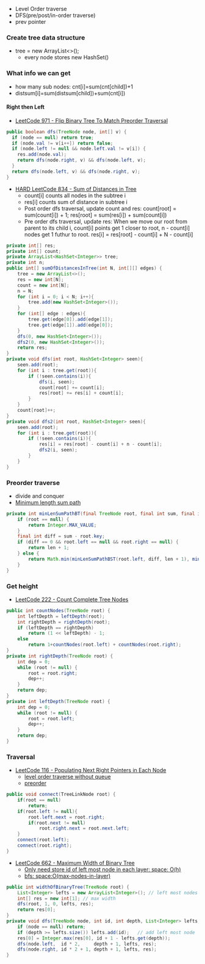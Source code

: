 
- Level Order traverse
- DFS(pre/post/in-order traverse)
- prev pointer

### Create tree data structure
- tree = new ArrayList<>();
  - every node stores new HashSet<Integer>()

### What info we can get
- how many sub nodes: cnt[i]=sum(cnt[child])+1
- distsum[i]=sum(distsum[child])+sum(cnt[i])

#### Right then Left
- [LeetCode 971 - Flip Binary Tree To Match Preorder Traversal](https://leetcode.com/problems/flip-binary-tree-to-match-preorder-traversal/discuss/214216/JavaC%2B%2BPython-DFS-Solution)
```java
public boolean dfs(TreeNode node, int[] v) {
  if (node == null) return true;
  if (node.val != v[i++]) return false;
  if (node.left != null && node.left.val != v[i]) {
    res.add(node.val);
    return dfs(node.right, v) && dfs(node.left, v);
  }
  return dfs(node.left, v) && dfs(node.right, v);
}
```

- [HARD LeetCode 834 - Sum of Distances in Tree](http://www.programmersought.com/article/1793330558/)
  - count[i] counts all nodes in the subtree i
  - res[i] counts sum of distance in subtree i
  - Post order dfs traversal, update count and res: count[root] = sum(count[i]) + 1; res[root] = sum(res[i]) + sum(count[i])
  - Pre order dfs traversal, update res: When we move our root from parent to its child i, count[i] points get 1 closer to root, n - count[i] nodes get 1 futhur to root. res[i] = res[root] - count[i] + N - count[i]
```java
private int[] res;
private int[] count;
private ArrayList<HashSet<Integer>> tree;
private int n;
public int[] sumOfDistancesInTree(int N, int[][] edges) {
    tree = new ArrayList<>();
    res = new int[N];
    count = new int[N];
    n = N;
    for (int i = 0; i < N; i++){
        tree.add(new HashSet<Integer>());
    }
    for (int[] edge : edges){
        tree.get(edge[0]).add(edge[1]);
        tree.get(edge[1]).add(edge[0]);
    }
    dfs(0, new HashSet<Integer>());
    dfs2(0, new HashSet<Integer>());
    return res;
}
private void dfs(int root, HashSet<Integer> seen){
    seen.add(root);
    for (int i : tree.get(root)){
        if (!seen.contains(i)){
            dfs(i, seen);
            count[root] += count[i];
            res[root] += res[i] + count[i];
        }
    }
    count[root]++;
}
private void dfs2(int root, HashSet<Integer> seen){
    seen.add(root);
    for (int i : tree.get(root)){
        if (!seen.contains(i)){
            res[i] = res[root] - count[i] + n - count[i];
            dfs2(i, seen);
        }
    }
}
```
### Preorder traverse
- divide and conquer
- [Minimum length sum path](http://www.zrzahid.com/minimum-length-sum-path/)
```java
private int minLenSumPathBT(final TreeNode root, final int sum, final int len) {
    if (root == null) {
        return Integer.MAX_VALUE;
    }
    final int diff = sum - root.key;
    if (diff == 0 && root.left == null && root.right == null) {
        return len + 1;
    } else {
        return Math.min(minLenSumPathBST(root.left, diff, len + 1), minLenSumPathBST(root.right, diff, len + 1));
    }
}
```



### Get height
- [LeetCode 222 - Count Complete Tree Nodes](https://leetcode.com/problems/count-complete-tree-nodes/discuss/61948/Accepted-Easy-Understand-Java-Solution)
```java
public int countNodes(TreeNode root) {
    int leftDepth = leftDepth(root);
	int rightDepth = rightDepth(root);
	if (leftDepth == rightDepth)
		return (1 << leftDepth) - 1;
	else
		return 1+countNodes(root.left) + countNodes(root.right);
}
private int rightDepth(TreeNode root) {
	int dep = 0;
	while (root != null) {
		root = root.right;
		dep++;
	}
	return dep;
}
private int leftDepth(TreeNode root) {
	int dep = 0;
	while (root != null) {
		root = root.left;
		dep++;
	}
	return dep;
}
```

### Traversal
- [LeetCode 116 - Populating Next Right Pointers in Each Node](https://leetcode.com/problems/populating-next-right-pointers-in-each-node/discuss/37473/My-recursive-solution(Java))
  - [level order traverse without queue](https://leetcode.com/problems/populating-next-right-pointers-in-each-node/discuss/37603/Java-solution-traversing-by-level-without-extra-space)
  - [preorder](https://leetcode.com/problems/populating-next-right-pointers-in-each-node/discuss/37473/My-recursive-solution(Java))
```java
public void connect(TreeLinkNode root) {
    if(root == null)
        return;
    if(root.left != null){
        root.left.next = root.right;
        if(root.next != null)
            root.right.next = root.next.left;
    }    
    connect(root.left);
    connect(root.right);
}
```

- [LeetCode 662 - Maximum Width of Binary Tree](https://leetcode.com/problems/maximum-width-of-binary-tree/discuss/106645/cjava-bfsdfs3liner-clean-code-with-explanation)
  - [Only need store id of left most node in each layer: space: O(h)](https://leetcode.com/problems/maximum-width-of-binary-tree/discuss/106645/cjava-bfsdfs3liner-clean-code-with-explanation)
  - [bfs: space:O(max-nodes-in-layer)](https://leetcode.com/problems/maximum-width-of-binary-tree/discuss/106653/Java-One-Queue-Solution-with-HashMap)
```java
public int widthOfBinaryTree(TreeNode root) {
    List<Integer> lefts = new ArrayList<Integer>(); // left most nodes at each level;
    int[] res = new int[1]; // max width
    dfs(root, 1, 0, lefts, res);
    return res[0];
}
private void dfs(TreeNode node, int id, int depth, List<Integer> lefts, int[] res) {
    if (node == null) return;
    if (depth >= lefts.size()) lefts.add(id);   // add left most node
    res[0] = Integer.max(res[0], id + 1 - lefts.get(depth));
    dfs(node.left,  id * 2,     depth + 1, lefts, res);
    dfs(node.right, id * 2 + 1, depth + 1, lefts, res);
}
```
